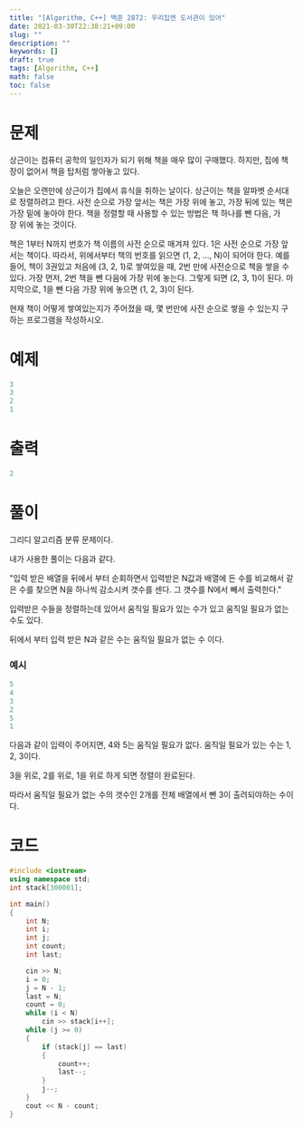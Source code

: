 ```yaml
---
title: "[Algorithm, C++] 백준 2872: 우리집엔 도서관이 있어"
date: 2021-03-30T22:38:21+09:00
slug: ""
description: ""
keywords: []
draft: true
tags: [Algorithm, C++]
math: false
toc: false
---
```

# 문제

상근이는 컴퓨터 공학의 일인자가 되기 위해 책을 매우 많이 구매했다. 하지만, 집에 책장이 없어서 책을 탑처럼 쌓아놓고 있다.

오늘은 오랜만에 상근이가 집에서 휴식을 취하는 날이다. 상근이는 책을 알파벳 순서대로 정렬하려고 한다. 사전 순으로 가장 앞서는 책은 가장 위에 놓고, 가장 뒤에 있는 책은 가장 밑에 놓아야 한다. 책을 정렬할 때 사용할 수 있는 방법은 책 하나를 뺀 다음, 가장 위에 놓는 것이다.

책은 1부터 N까지 번호가 책 이름의 사전 순으로 매겨져 있다. 1은 사전 순으로 가장 앞서는 책이다. 따라서, 위에서부터 책의 번호를 읽으면 (1, 2, ..., N)이 되어야 한다. 예를 들어, 책이 3권있고 처음에 (3, 2, 1)로 쌓여있을 때, 2번 만에 사전순으로 책을 쌓을 수 있다. 가장 먼저, 2번 책을 뺀 다음에 가장 위에 놓는다. 그렇게 되면 (2, 3, 1)이 된다. 마지막으로, 1을 뺀 다음 가장 위에 놓으면 (1, 2, 3)이 된다.

현재 책이 어떻게 쌓여있는지가 주어졌을 때, 몇 번만에 사전 순으로 쌓을 수 있는지 구하는 프로그램을 작성하시오.

# 예제

```cpp
3
3
2
1
```

# 출력

```cpp
2
```

# 풀이

그리디 알고리즘 분류 문제이다.

내가 사용한 풀이는 다음과 같다.

"입력 받은 배열을 뒤에서 부터 순회하면서  입력받은 N값과 배열에 든 수를 비교해서 같은 수를 찾으면 N을 하나씩 감소시켜 갯수를 센다. 그 갯수를 N에서 빼서 출력한다."

입력받은 수들을 정렬하는데 있어서 움직일 필요가 있는 수가 있고 움직일 필요가 없는 수도 있다.

뒤에서 부터 입력 받은 N과 같은 수는 움직일 필요가 없는 수 이다.

### 예시

```cpp
5
4
3
2
5
1
```

다음과 같이 입력이 주어지면, 4와 5는 움직일 필요가 없다. 움직일 필요가 있는 수는 1, 2, 3이다.

3을 위로, 2를 위로, 1을 위로 하게 되면 정렬이 완료된다.

따라서 움직일 필요가 없는 수의 갯수인 2개를 전체 배열에서 뺀 3이 출려되야하는 수이다.

# 코드

```cpp
#include <iostream>
using namespace std;
int stack[300001];

int main()
{
	int N;
	int i;
	int j;
	int count;
	int last;

	cin >> N;
	i = 0;
	j = N - 1;
	last = N;
	count = 0;
	while (i < N)
		cin >> stack[i++];
	while (j >= 0)
	{
		if (stack[j] == last)
		{
			count++;
			last--;
		}
		j--;
	}
	cout << N - count;
}
```
